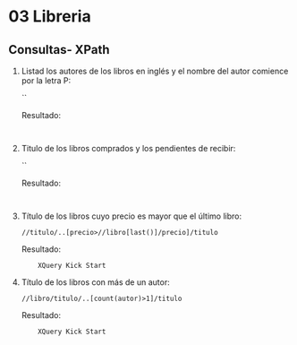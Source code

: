 # 03 Libreria
## Consultas- XPath

1. Listad los autores de los libros en inglés y el nombre del autor comience por la
letra P:

    ``
   
   Resultado:
   
   ```Xpath
       
    ```

2. Titulo de los libros comprados y los pendientes de recibir:
    
    ``
   
   Resultado:
   
   ```Xpath
       
    ```

3. Título de los libros cuyo precio es mayor que el último libro:
   
   `//titulo/..[precio>//libro[last()]/precio]/titulo`
   
   Resultado:
   
   ```Xpath
       XQuery Kick Start
    ```

4. Título de los libros con más de un autor:
   
   `//libro/titulo/..[count(autor)>1]/titulo`
   
   Resultado:
   
   ```Xpath
       XQuery Kick Start
    ```